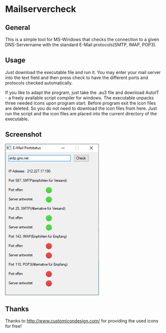 # Mailservercheck

## General

This is a simple tool for MS-Windows that checks the connection to a given DNS-Servername with the standard E-Mail protocols(SMTP, IMAP, POP3).

## Usage

Just download the executable file and run it. You may enter your mail server into the text field and then press check to have the different ports and protocols checked automatically.

If you like to adapt the program, just take the .au3 file and download AutoIT - a freely available script compiler for windows. The executable unpacks three needed icons upon program start. Before program exit the icon files are deleted. So you do not need to download the icon files from here. Just run the script and the icon files are placed into the current directory of the executable.

## Screenshot 

![Screenshot](https://raw.githubusercontent.com/megabert/mailservercheck/master/screenshot.png "Screenshot")

## Thanks

Thanks to http://www.customicondesign.com/ for providing the used icons for free!
